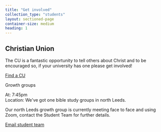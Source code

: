 ```yaml
---
title: "Get involved"
collection_type: "students"
layout: sectioned-page
container-size: medium
heading: 1
---
```


## Christian Union

The CU is a fantastic opportunity to tell others about Christ and to be encouraged so, if your university has one please get involved!

 <div class="text-center">
   <a class="button accent-button" href="https://www.uccf.org.uk/christian-unions">Find a CU</a>
 </div>

Growth groups

At: 7:45pm  
Location: We've got one bible study groups in north Leeds. 

Our north Leeds growth group is currently meeting face to face and using Zoom, contact the Student Team for further details.

 <div class="text-center">
   <a class="button accent-button" href="{{ site.data.contact.studentmail }}">Email student team</a>
 </div>
